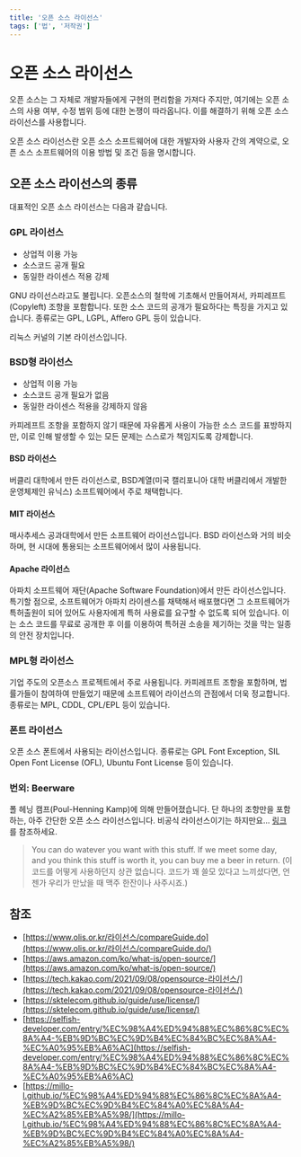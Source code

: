 ```yaml
---
title: '오픈 소스 라이선스'
tags: ['법', '저작권']
---
```


# 오픈 소스 라이선스

오픈 소스는 그 자체로 개발자들에게 구현의 편리함을 가져다 주지만, 여기에는 오픈 소스의 사용 여부, 수정 범위 등에 대한 논쟁이 따라옵니다. 이를 해결하기 위해 오픈 소스 라이선스를 사용합니다.

오픈 소스 라이선스란 오픈 소스 소프트웨어에 대한 개발자와 사용자 간의 계약으로, 오픈 소스 소프트웨어의 이용 방법 및 조건 등을 명시합니다.

## 오픈 소스 라이선스의 종류

대표적인 오픈 소스 라이선스는 다음과 같습니다.

### GPL 라이선스

* 상업적 이용 가능
* 소스코드 공개 필요
* 동일한 라이센스 적용 강제

GNU 라이선스라고도 불립니다. 오픈소스의 철학에 기초해서 만들어져서, 카피레프트(Copyleft) 조항을 포함합니다. 또한 소스 코드의 공개가 필요하다는 특징을 가지고 있습니다. 종류로는 GPL, LGPL, Affero GPL 등이 있습니다.

리눅스 커널의 기본 라이선스입니다.

### BSD형 라이선스

* 상업적 이용 가능
* 소스코드 공개 필요가 없음
* 동일한 라이센스 적용을 강제하지 않음

카피레프트 조항을 포함하지 않기 때문에 자유롭게 사용이 가능한 소스 코드를 표방하지만, 이로 인해 발생할 수 있는 모든 문제는 스스로가 책임지도록 강제합니다.

#### BSD 라이선스

버클리 대학에서 만든 라이선스로, BSD계열(미국 캘리포니아 대학 버클리에서 개발한 운영체제인 유닉스) 소프트웨어에서 주로 채택합니다.

#### MIT 라이선스

매사추세스 공과대학에서 만든 소프트웨어 라이선스입니다. BSD 라이선스와 거의 비슷하며, 현 시대에 통용되는 소프트웨어에서 많이 사용됩니다.

#### Apache 라이선스

아파치 소프트웨어 재단(Apache Software Foundation)에서 만든 라이선스입니다. 특기할 점으로, 소프트웨어가 아파치 라이센스를 채택해서 배포했다면 그 소프트웨어가 특허출원이 되어 있어도 사용자에게 특허 사용료를 요구할 수 없도록 되어 있습니다. 이는 소스 코드를 무료로 공개한 후 이를 이용하여 특허권 소송을 제기하는 것을 막는 일종의 안전 장치입니다.

### MPL형 라이선스

기업 주도의 오픈소스 프로젝트에서 주로 사용됩니다. 카피레프트 조항을 포함하며, 법률가들이 참여하여 만들었기 때문에 소프트웨어 라이선스의 관점에서 더욱 정교합니다. 종류로는 MPL, CDDL, CPL/EPL 등이 있습니다.

### 폰트 라이선스

오픈 소스 폰트에서 사용되는 라이선스입니다. 종류로는 GPL Font Exception, SIL Open Font License (OFL), Ubuntu Font License 등이 있습니다.

### 번외: Beerware

폴 헤닝 캠프(Poul-Henning Kamp)에 의해 만들어졌습니다. 단 하나의 조항만을 포함하는, 아주 간단한 오픈 소스 라이선스입니다. 비공식 라이선스이기는 하지만요... [링크](https://fedoraproject.org/wiki/Licensing/Beerware)를 참조하세요.

> You can do watever you want with this stuff. If we meet some day, and you think this stuff is worth it, you can buy me a beer in return. (이 코드를 어떻게 사용하던지 상관 없습니다. 코드가 꽤 쓸모 있다고 느끼셨다면, 언젠가 우리가 만났을 때 맥주 한잔이나 사주시죠.)

## 참조

* [https://www.olis.or.kr/라이선스/compareGuide.do](https://www.olis.or.kr/라이선스/compareGuide.do/)
* [https://aws.amazon.com/ko/what-is/open-source/](https://aws.amazon.com/ko/what-is/open-source/)
* [https://tech.kakao.com/2021/09/08/opensource-라이선스/](https://tech.kakao.com/2021/09/08/opensource-라이선스/)
* [https://sktelecom.github.io/guide/use/license/](https://sktelecom.github.io/guide/use/license/)
* [https://selfish-developer.com/entry/%EC%98%A4%ED%94%88%EC%86%8C%EC%8A%A4-%EB%9D%BC%EC%9D%B4%EC%84%BC%EC%8A%A4-%EC%A0%95%EB%A6%AC](https://selfish-developer.com/entry/%EC%98%A4%ED%94%88%EC%86%8C%EC%8A%A4-%EB%9D%BC%EC%9D%B4%EC%84%BC%EC%8A%A4-%EC%A0%95%EB%A6%AC)
* [https://millo-l.github.io/%EC%98%A4%ED%94%88%EC%86%8C%EC%8A%A4-%EB%9D%BC%EC%9D%B4%EC%84%A0%EC%8A%A4-%EC%A2%85%EB%A5%98/](https://millo-l.github.io/%EC%98%A4%ED%94%88%EC%86%8C%EC%8A%A4-%EB%9D%BC%EC%9D%B4%EC%84%A0%EC%8A%A4-%EC%A2%85%EB%A5%98/)
